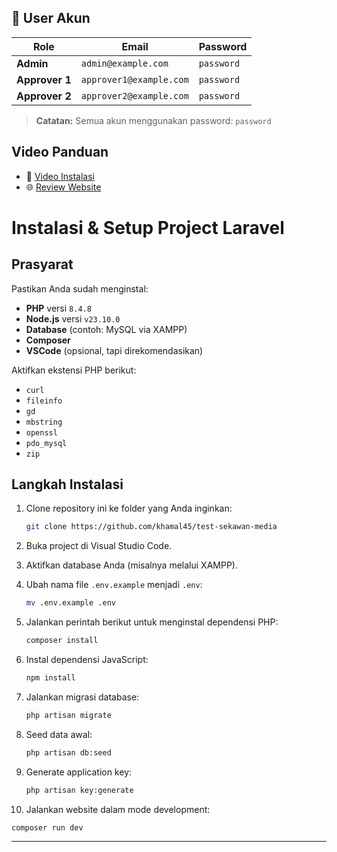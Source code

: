 ## 👤 User Akun

| Role           | Email                   | Password   |
| -------------- | ----------------------- | ---------- |
| **Admin**      | `admin@example.com`     | `password` |
| **Approver 1** | `approver1@example.com` | `password` |
| **Approver 2** | `approver2@example.com` | `password` |

> **Catatan:** Semua akun menggunakan password: `password`

## Video Panduan

-   🎥 [Video Instalasi](https://youtu.be/VyTBrNnjTL0)
-   🌐 [Review Website](https://youtu.be/QhfyJIITSBQ)

# Instalasi & Setup Project Laravel

## Prasyarat

Pastikan Anda sudah menginstal:

-   **PHP** versi `8.4.8`
-   **Node.js** versi `v23.10.0`
-   **Database** (contoh: MySQL via XAMPP)
-   **Composer**
-   **VSCode** (opsional, tapi direkomendasikan)

Aktifkan ekstensi PHP berikut:

-   `curl`
-   `fileinfo`
-   `gd`
-   `mbstring`
-   `openssl`
-   `pdo_mysql`
-   `zip`

## Langkah Instalasi

1. Clone repository ini ke folder yang Anda inginkan:

    ```bash
    git clone https://github.com/khamal45/test-sekawan-media
    ```

2. Buka project di Visual Studio Code.

3. Aktifkan database Anda (misalnya melalui XAMPP).

4. Ubah nama file `.env.example` menjadi `.env`:

    ```bash
    mv .env.example .env
    ```

5. Jalankan perintah berikut untuk menginstal dependensi PHP:

    ```bash
    composer install
    ```

6. Instal dependensi JavaScript:

    ```bash
    npm install
    ```

7. Jalankan migrasi database:

    ```bash
    php artisan migrate
    ```

8. Seed data awal:

    ```bash
    php artisan db:seed
    ```

9. Generate application key:

    ```bash
    php artisan key:generate
    ```

10. Jalankan website dalam mode development:

```bash
composer run dev
```

---
